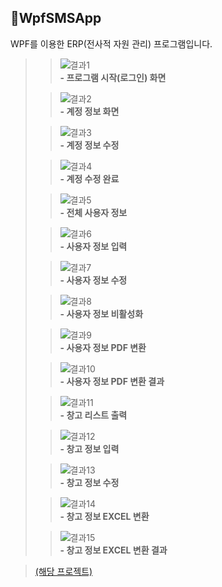 ## 📑WpfSMSApp
WPF를 이용한 ERP(전사적 자원 관리) 프로그램입니다.</br> 

>>![결과1](images/WpfSMSApp_01.JPG)  
>>__- 프로그램 시작(로그인) 화면__
>     
>           
>     
>>![결과2](images/WpfSMSApp_02.JPG)  
>>__- 계정 정보 화면__
>     
>           
>     
>>![결과3](images/WpfSMSApp_03.JPG)  
>>__- 계정 정보 수정__
>     
>           
>     
>>![결과4](images/WpfSMSApp_04.JPG)  
>>__- 계정 수정 완료__
>     
>           
>     
>>![결과5](images/WpfSMSApp_05.JPG)  
>>__- 전체 사용자 정보__
>     
>           
>     
>>![결과6](images/WpfSMSApp_06.JPG)  
>>__- 사용자 정보 입력__
>     
>           
>     
>>![결과7](images/WpfSMSApp_07.JPG)  
>>__- 사용자 정보 수정__
>     
>           
>     
>>![결과8](images/WpfSMSApp_08.JPG)  
>>__- 사용자 정보 비활성화__
>     
>           
>     
>>![결과9](images/WpfSMSApp_09.JPG)  
>>__- 사용자 정보 PDF 변환__
>     
>           
>     
>>![결과10](images/WpfSMSApp_10.JPG)  
>>__- 사용자 정보 PDF 변환 결과__
>     
>           
>     
>>![결과11](images/WpfSMSApp_11.JPG)  
>>__- 창고 리스트 출력__
>     
>           
>     
>>![결과12](images/WpfSMSApp_12.JPG)  
>>__- 창고 정보 입력__
>     
>           
>     
>>![결과13](images/WpfSMSApp_13.JPG)  
>>__- 창고 정보 수정__
>     
>           
>     
>>![결과14](images/WpfSMSApp_14.JPG)  
>>__- 창고 정보 EXCEL 변환__
>     
>           
>     
>>![결과15](images/WpfSMSApp_15.JPG)  
>>__- 창고 정보 EXCEL 변환 결과__
>     
>           
>     

>[(해당 프로젝트)](WpfSMSApp)
